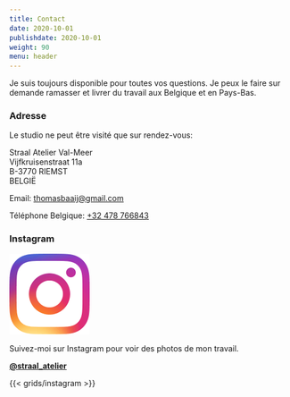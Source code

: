 ```yaml
---
title: Contact
date: 2020-10-01
publishdate: 2020-10-01
weight: 90
menu: header
---
```


Je suis toujours disponible pour toutes vos questions. Je peux le faire sur demande
ramasser et livrer du travail aux Belgique et en Pays-Bas.

### Adresse

Le studio ne peut être visité que sur rendez-vous:

Straal Atelier Val-Meer  
Vijfkruisenstraat 11a  
B-3770 RIEMST  
BELGIË

Email: [thomasbaaij@gmail.com](mailto:thomasbaaij@gmail.com)

Téléphone Belgique: [+32 478 766843](tel:+32478766843)

### Instagram

![Suivez Straal Atelier Val-Meer sur Instagram](IG_Glyph_Fill.png "Suivez @straal_atelier sur Instagram")

Suivez-moi sur Instagram pour voir des photos de mon travail.

[**@straal_atelier**](https://www.instagram.com/straal_atelier/)

{{< grids/instagram >}}
